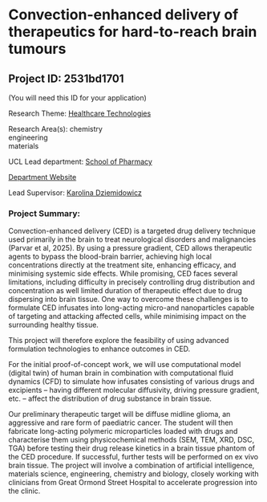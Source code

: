 # Convection-enhanced delivery of therapeutics for hard-to-reach brain tumours

## Project ID: **2531bd1701**
(You will need this ID for your application)

Research Theme: [Healthcare Technologies](../themes/healthcare-technologies.md)

Research Area(s):
chemistry<br />engineering<br />materials

UCL Lead department: [School of Pharmacy](../departments/school-of-pharmacy.md)

[Department Website](https://www.ucl.ac.uk/pharmacy)

Lead Supervisor: [Karolina Dziemidowicz](https://profiles.ucl.ac.uk/58083)

### Project Summary:

Convection-enhanced delivery (CED) is a targeted drug delivery technique used primarily in the brain to treat neurological disorders and malignancies (Parvar et al, 2025). By using a pressure gradient, CED allows therapeutic agents to bypass the blood-brain barrier, achieving high local concentrations directly at the treatment site, enhancing efficacy, and minimising systemic side effects. While promising, CED faces several limitations, including difficulty in precisely controlling drug distribution and concentration as well limited duration of therapeutic effect due to drug dispersing into brain tissue. One way to overcome these challenges is to formulate CED infusates into long-acting micro-and nanoparticles capable of targeting and attacking affected cells, while minimising impact on the surrounding healthy tissue.

This project will therefore explore the feasibility of using advanced formulation technologies to enhance outcomes in CED. 

For the initial proof-of-concept work, we will use computational model (digital twin) of human brain in combination with computational fluid dynamics (CFD) to simulate how infusates consisting of various drugs and excipients – having different molecular diffusivity, driving pressure gradient, etc. – affect the distribution of drug substance in brain tissue.  

Our preliminary therapeutic target will be diffuse midline glioma, an aggressive and rare form of paediatric cancer. The student will then fabricate long-acting polymeric microparticles loaded with drugs and characterise them using physicochemical methods (SEM, TEM, XRD, DSC, TGA) before testing their drug release kinetics in a brain tissue phantom of the CED procedure. If successful, further tests will be performed on ex vivo brain tissue.
The project will involve a combination of artificial intelligence, materials science, engineering, chemistry and biology, closely working with clinicians from Great Ormond Street Hospital to accelerate progression into the clinic.
